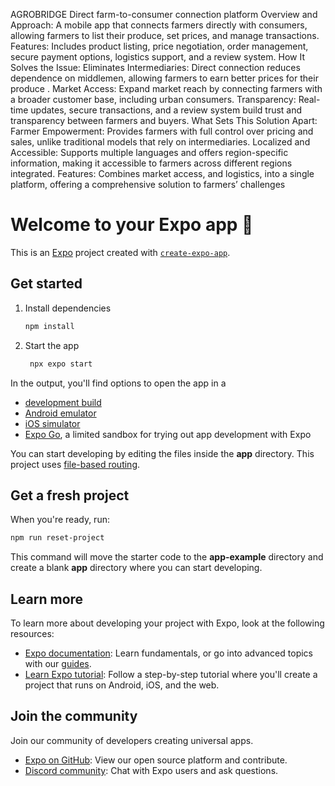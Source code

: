 AGROBRIDGE
Direct farm-to-consumer connection platform
Overview and Approach:
A mobile app that connects farmers directly with consumers, allowing farmers to list their produce, set prices, and manage
transactions.
Features: Includes product listing, price negotiation, order management, secure payment options, logistics support, and a review
system.
How It Solves the Issue:
Eliminates Intermediaries: Direct connection reduces dependence on middlemen, allowing farmers to earn better prices for their
produce .
Market Access: Expand market reach by connecting farmers with a broader customer base, including urban consumers.
Transparency: Real-time updates, secure transactions, and a review system build trust and transparency between farmers and
buyers.
What Sets This Solution Apart:
Farmer Empowerment: Provides farmers with full control over pricing and sales, unlike traditional models that rely on
intermediaries.
Localized and Accessible: Supports multiple languages and offers region-specific information, making it accessible to farmers
across different regions integrated.
Features: Combines market access, and logistics, into a single platform, offering a comprehensive solution to farmers’ challenges













# Welcome to your Expo app 👋

This is an [Expo](https://expo.dev) project created with [`create-expo-app`](https://www.npmjs.com/package/create-expo-app).

## Get started

1. Install dependencies

   ```bash
   npm install
   ```

2. Start the app

   ```bash
    npx expo start
   ```

In the output, you'll find options to open the app in a

- [development build](https://docs.expo.dev/develop/development-builds/introduction/)
- [Android emulator](https://docs.expo.dev/workflow/android-studio-emulator/)
- [iOS simulator](https://docs.expo.dev/workflow/ios-simulator/)
- [Expo Go](https://expo.dev/go), a limited sandbox for trying out app development with Expo

You can start developing by editing the files inside the **app** directory. This project uses [file-based routing](https://docs.expo.dev/router/introduction).

## Get a fresh project

When you're ready, run:

```bash
npm run reset-project
```

This command will move the starter code to the **app-example** directory and create a blank **app** directory where you can start developing.

## Learn more

To learn more about developing your project with Expo, look at the following resources:

- [Expo documentation](https://docs.expo.dev/): Learn fundamentals, or go into advanced topics with our [guides](https://docs.expo.dev/guides).
- [Learn Expo tutorial](https://docs.expo.dev/tutorial/introduction/): Follow a step-by-step tutorial where you'll create a project that runs on Android, iOS, and the web.

## Join the community

Join our community of developers creating universal apps.

- [Expo on GitHub](https://github.com/expo/expo): View our open source platform and contribute.
- [Discord community](https://chat.expo.dev): Chat with Expo users and ask questions.

